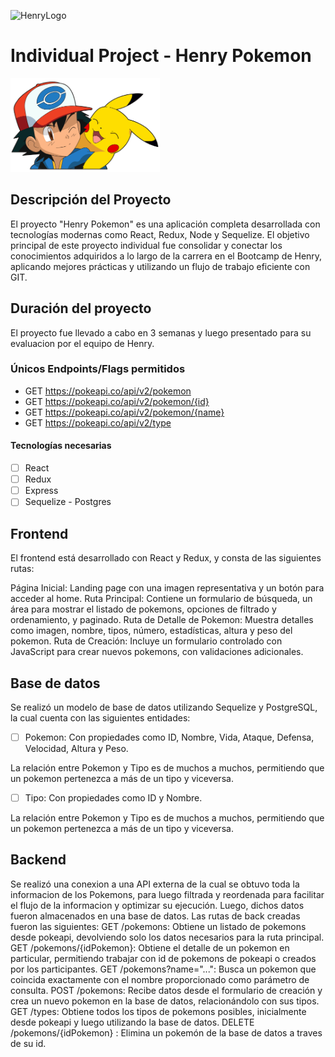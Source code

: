 ![HenryLogo](https://d31uz8lwfmyn8g.cloudfront.net/Assets/logo-henry-white-lg.png)

# Individual Project - Henry Pokemon

<img height="150" src="./pokemon.png" />

## Descripción del Proyecto


El proyecto "Henry Pokemon" es una aplicación completa desarrollada con tecnologías modernas como React, Redux, Node y Sequelize. El objetivo principal de este proyecto individual fue consolidar y conectar los conocimientos adquiridos a lo largo de la carrera en el Bootcamp de Henry, aplicando mejores prácticas y utilizando un flujo de trabajo eficiente con GIT.

## Duración del proyecto

El proyecto fue llevado a cabo en 3 semanas y luego presentado para su evaluacion por el equipo de Henry.


### Únicos Endpoints/Flags permitidos

- GET <https://pokeapi.co/api/v2/pokemon>
- GET <https://pokeapi.co/api/v2/pokemon/{id}>
- GET <https://pokeapi.co/api/v2/pokemon/{name}>
- GET <https://pokeapi.co/api/v2/type>


#### Tecnologías necesarias

- [ ] React
- [ ] Redux
- [ ] Express
- [ ] Sequelize - Postgres

## Frontend

El frontend está desarrollado con React y Redux, y consta de las siguientes rutas:

Página Inicial: Landing page con una imagen representativa y un botón para acceder al home.
Ruta Principal: Contiene un formulario de búsqueda, un área para mostrar el listado de pokemons, opciones de filtrado y ordenamiento, y paginado.
Ruta de Detalle de Pokemon: Muestra detalles como imagen, nombre, tipos, número, estadísticas, altura y peso del pokemon.
Ruta de Creación: Incluye un formulario controlado con JavaScript para crear nuevos pokemons, con validaciones adicionales.



## Base de datos

Se realizó un modelo de base de datos utilizando Sequelize y PostgreSQL, la cual cuenta con las siguientes entidades:

- [ ] Pokemon: Con propiedades como ID, Nombre, Vida, Ataque, Defensa, Velocidad, Altura y Peso.

La relación entre Pokemon y Tipo es de muchos a muchos, permitiendo que un pokemon pertenezca a más de un tipo y viceversa.


  
- [ ] Tipo: Con propiedades como ID y Nombre.


La relación entre Pokemon y Tipo es de muchos a muchos, permitiendo que un pokemon pertenezca a más de un tipo y viceversa.



## Backend

Se realizó una conexion a una API externa de la cual se obtuvo toda la informacion de los Pokemons, para luego filtrada y reordenada para facilitar el flujo de la informacion y optimizar su ejecución.
Luego, dichos datos fueron almacenados en una base de datos.
Las rutas de back creadas fueron las siguientes:
GET /pokemons: Obtiene un listado de pokemons desde pokeapi, devolviendo solo los datos necesarios para la ruta principal.
GET /pokemons/{idPokemon}: Obtiene el detalle de un pokemon en particular, permitiendo trabajar con id de pokemons de pokeapi o creados por los participantes.
GET /pokemons?name="...": Busca un pokemon que coincida exactamente con el nombre proporcionado como parámetro de consulta.
POST /pokemons: Recibe datos desde el formulario de creación y crea un nuevo pokemon en la base de datos, relacionándolo con sus tipos.
GET /types: Obtiene todos los tipos de pokemons posibles, inicialmente desde pokeapi y luego utilizando la base de datos.
DELETE /pokemons/{idPokemon} : Elimina un pokemón de la base de datos a traves de su id.



